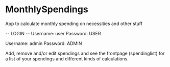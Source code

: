 # MonthlySpendings
App to calculate monthly spending on necessities and other stuff

-- LOGIN -- 
Username: user
Password: USER

Username: admin
Password: ADMIN


Add, remove and/or edit spendings and see the frontpage (spendinglist) for a list of your spendings and different kinds of calculations.
